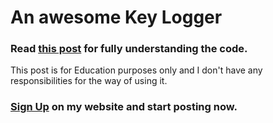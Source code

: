 # An awesome Key Logger

### Read [this post](https://letscode.erfanpaslar.ir/post.php?pId=18) for fully understanding the code.

This post is for Education purposes only and I don't have any responsibilities for the way of using it.

### [Sign Up](https://letscode.erfanpaslar.ir/registerForm.php) on my website and start posting now.